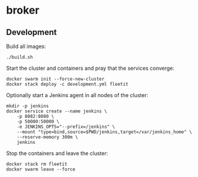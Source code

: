 # broker

## Development

Build all images:

```
./build.sh
```

Start the cluster and containers and pray that the services converge:

```
docker swarm init --force-new-cluster
docker stack deploy -c development.yml fleetit
```

Optionally start a Jenkins agent in all nodes of the cluster:

```
mkdir -p jenkins
docker service create --name jenkins \
    -p 8082:8080 \
    -p 50000:50000 \
    -e JENKINS_OPTS="--prefix=/jenkins" \
    --mount "type=bind,source=$PWD/jenkins,target=/var/jenkins_home" \
    --reserve-memory 300m \
    jenkins
```

Stop the containers and leave the cluster:

```
docker stack rm fleetit
docker swarm leave --force
```

